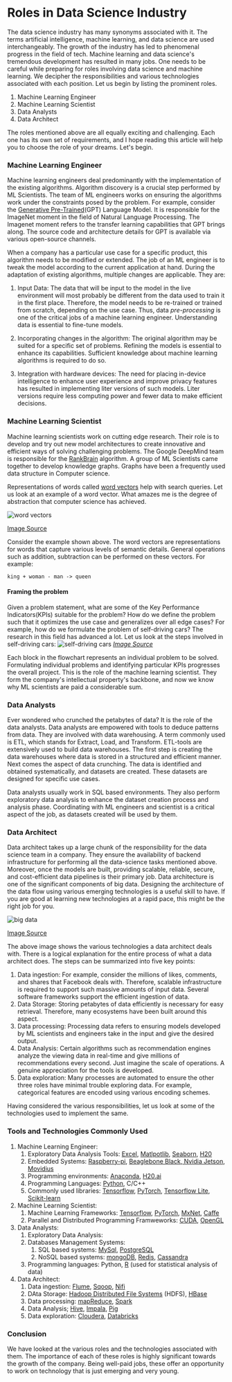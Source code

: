 # Roles in Data Science Industry

The data science industry has many synonyms associated with it. The terms artificial intelligence, machine learning, and data science are used interchangeably. The growth of the industry has led to phenomenal progress in the field of tech. Machine learning and data science's tremendous development has resulted in many jobs. One needs to be careful while preparing for roles involving data science and machine learning. We decipher the responsibilities and various technologies associated with each position. Let us begin by listing the prominent roles. 

1. Machine Learning Engineer
2. Machine Learning Scientist
3. Data Analysts
4. Data Architect

The roles mentioned above are all equally exciting and challenging. Each one has its own set of requirements, and I hope reading this article will help you to choose the role of your dreams. Let's begin.

### Machine Learning Engineer
Machine learning engineers deal predominantly with the implementation of the existing algorithms. Algorithm discovery is a crucial step performed by ML Scientists. The team of ML engineers works on ensuring the algorithms work under the constraints posed by the problem. For example, consider the [Generative Pre-Trained](https://openai.com/blog/better-language-models/)(GPT) Language Model. It is responsible for the ImageNet moment in the field of Natural Language Processing. The Imagenet moment refers to the transfer learning capabilities that GPT brings along. The source code and architecture details for GPT is available via various open-source channels. 

When a company has a particular use case for a specific product, this algorithm needs to be modified or extended. The job of an ML engineer is to tweak the model according to the current application at hand. During the adaptation of existing algorithms, multiple changes are applicable. They are:

1. Input Data: The data that will be input to the model in the live environment will most probably be different from the data used to train it in the first place. Therefore, the model needs to be re-trained or trained from scratch, depending on the use case. Thus, data *pre-processing* is one of the critical jobs of a machine learning engineer. Understanding data is essential to fine-tune models. 

2. Incorporating changes in the algorithm: The original algorithm may be suited for a specific set of problems. Refining the models is essential to enhance its capabilities. Sufficient knowledge about machine learning algorithms is required to do so. 

3. Integration with hardware devices: The need for placing in-device intelligence to enhance user experience and improve privacy features has resulted in implementing liter versions of such models. Liter versions require less computing power and fewer data to make efficient decisions.
    
### Machine Learning Scientist
Machine learning scientists work on cutting edge research. Their role is to develop and try out new model architectures to create innovative and efficient ways of solving challenging problems. The Google DeepMind team is responsible for the [RankBrain](https://www.searchenginejournal.com/google-algorithm-history/rankbrain/) algorithm. A group of ML Scientists came together to develop knowledge graphs. Graphs have been a frequently used data structure in Computer science. 

Representations of words called [word vectors](https://www.youtube.com/watch?v=ERibwqs9p38) help with search queries. Let us look at an example of a word vector. What amazes me is the degree of abstraction that computer science has achieved. 

![word vectors](word_vec.jpg)

[Image Source](https://www.analyticsvidhya.com/blog/2017/06/word-embeddings-count-word2veec/)

Consider the example shown above. The word vectors are representations for words that capture various levels of semantic details. General operations such as addition, subtraction can be performed on these vectors. For example:

```
king + woman - man -> queen
```

#### Framing the problem

Given a problem statement, what are some of the Key Performance Indicators(KPIs) suitable for the problem? How do we define the problem such that it optimizes the use case and generalizes over all edge cases? For example, how do we formulate the problem of self-driving cars? The research in this field has advanced a lot. Let us look at the steps involved in self-driving cars:
![self-driving cars](self-driving.jpg)
*[Image Source](https://arxiv.org/pdf/1910.07738.pdf)*

Each block in the flowchart represents an individual problem to be solved. Formulating individual problems and identifying particular KPIs progresses the overall project. This is the role of the machine learning scientist. They form the company's intellectual property's backbone, and now we know why ML scientists are paid a considerable sum.


### Data Analysts
Ever wondered who crunched the petabytes of data? It is the role of the data analysts. Data analysts are empowered with tools to deduce patterns from data. They are involved with data warehousing. A term commonly used is ETL, which stands for Extract, Load, and Transform. ETL-tools are extensively used to build data warehouses. The first step is creating the data warehouses where data is stored in a structured and efficient manner. Next comes the aspect of data crunching. The data is identified and obtained systematically, and datasets are created. These datasets are designed for specific use cases. 

Data analysts usually work in SQL based environments. They also perform exploratory data analysis to enhance the dataset creation process and analysis phase. Coordinating with ML engineers and scientist is a critical aspect of the job, as datasets created will be used by them.


### Data Architect
Data architect takes up a large chunk of the responsibility for the data science team in a company. They ensure the availability of backend infrastructure for performing all the data-science tasks mentioned above. Moreover, once the models are built, providing scalable, reliable, secure, and cost-efficient data pipelines is their primary job. Data architecture is one of the significant components of big data. Designing the architecture of the data flow using various emerging technologies is a useful skill to have. If you are good at learning new technologies at a rapid pace, this might be the right job for you. 

![big data](big_data_tech.jpg)

[Image Source](https://www.karmelsoft.com/skills-every-big-data-architect-needs/)

The above image shows the various technologies a data architect deals with. There is a logical explanation for the entire process of what a data architect does. The steps can be summarized into five key points: 
   1. Data ingestion: For example, consider the millions of likes, comments, and shares that Facebook deals with. Therefore, scalable infrastructure is required to support such massive amounts of input data. Several software frameworks support the efficient ingestion of data. 
   2. Data Storage: Storing petabytes of data efficiently is necessary for easy retrieval. Therefore, many ecosystems have been built around this aspect.
   3. Data processing: Processing data refers to ensuring models developed by ML scientists and engineers take in the input and give the desired output. 
   4. Data Analysis: Certain algorithms such as recommendation engines analyze the viewing data in real-time and give millions of recommendations every second. Just imagine the scale of operations. A genuine appreciation for the tools is developed. 
   5. Data exploration: Many processes are automated to ensure the other three roles have minimal trouble exploring data. For example, categorical features are encoded using various encoding schemes. 

Having considered the various responsibilities, let us look at some of the technologies used to implement the same.
 
### Tools and Technologies Commonly Used


1. Machine Learning Engineer: 
   1. Exploratory Data Analysis Tools: [Excel](https://www.microsoft.com/en-us/microsoft-365/excel), [Matlpotlib](https://matplotlib.org/), [Seaborn](https://seaborn.pydata.org/), [H20](https://www.h2o.ai/)
   2. Embedded Systems: [Raspberry-pi](https://www.raspberrypi.org/), [Beaglebone Black](https://beagleboard.org/black),[ Nvidia Jetson](https://developer.nvidia.com/buy-jetson), [Movidius](https://www.intel.com/content/www/us/en/products/processors/movidius-vpu.html)
   3. Programming environments: [Anaconda](https://www.anaconda.com/), [H20.ai](https://www.h2o.ai/)
   4. Programming Languages: [Python](https://www.python.org/), C/C++
   5. Commonly used libraries: [Tensorflow](https://www.tensorflow.org/), [PyTorch](https://pytorch.org/), [Tensorflow Lite](https://www.tensorflow.org/lite), [Scikit-learn](https://scikit-learn.org/) 
2. Machine Learning Scientist:
   1. Machine Learning Frameworks: [Tensorflow](https://www.tensorflow.org/), [PyTorch](https://pytorch.org/), [MxNet](https://mxnet.apache.org/), [Caffe](http://caffe.berkeleyvision.org/)
   2. Parallel and Distributed Programming Framweworks: [CUDA](https://developer.nvidia.com/cuda-downloads), [OpenGL](https://www.opengl.org/)
3. Data Analysts:
   1. Exploratory Data Analysis:
   2. Databases Management Systems: 
      1. SQL based systems: [MySql](https://www.mysql.com/), [PostgreSQL](https://www.postgresql.org/)
      2. NoSQL based systems: [mongoDB](https://www.mongodb.com/), [Redis](https://redis.io/), [Cassandra](http://cassandra.apache.org/) 
   3. Programming languages: Python, [R](https://www.r-project.org/) (used for statistical analysis of data)
4. Data Architect: 
   1. Data ingestion: [Flume](https://flume.apache.org/), [Sqoop](https://sqoop.apache.org/), [Nifi](https://nifi.apache.org/)
   2. DAta Storage: [Hadoop Distributed File Systems](https://hadoop.apache.org/) (HDFS), [HBase](https://hbase.apache.org/)
   3. Data processing: [mapReduce](https://hadoop.apache.org/docs/current/hadoop-mapreduce-client/hadoop-mapreduce-client-core/MapReduceTutorial.html), [Spark](https://spark.apache.org/)
   4. Data Analysis; [Hive](https://hive.apache.org/), [Impala](https://impala.apache.org/overview.html), [Pig](https://pig.apache.org/)
   5. Data exploration: [Cloudera](https://www.cloudera.com/), [Databricks](https://databricks.com/)
   
### Conclusion

We have looked at the various roles and the technologies associated with them. The importance of each of these roles is highly significant towards the growth of the company. Being well-paid jobs, these offer an opportunity to work on technology that is just emerging and very young. 